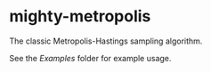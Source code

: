 # mighty-metropolis 

The classic Metropolis-Hastings sampling algorithm.

See the *Examples* folder for example usage.

